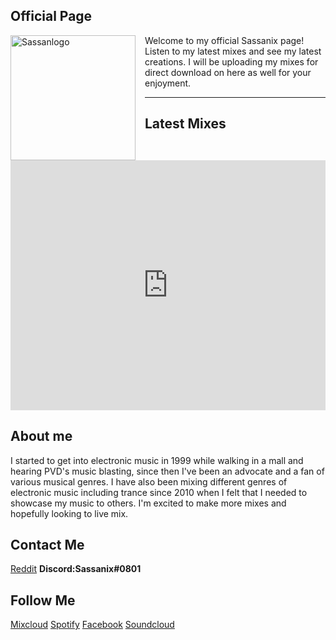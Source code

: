 
## Official Page

<head>
<style>
img {
    float: left;
 }
</style>
</head>
<body>
<p><img src="LS8Mx.gif" alt="Sassanlogo" style="width:200px;height:200px;margin-right:15px;">
Welcome to my official Sassanix page! Listen to my latest mixes and see my latest creations. I will be uploading my mixes for direct download on here as well for your enjoyment.</p>
</body>  


---  

## Latest Mixes

<iframe width="100%" height="400" src="https://www.mixcloud.com/widget/iframe/?feed=%2FSassanix%2F" frameborder="0" ></iframe>

## About me

I started to get into electronic music in 1999 while walking in a mall and hearing PVD's music blasting, since then I've been an advocate and a fan of various musical genres. I have also been mixing different genres of electronic music including trance since 2010 when I felt that I needed to showcase my music to others. I'm excited to make more mixes and hopefully looking to live mix.

## Contact Me

[Reddit](https://www.reddit.com/message/compose/?to=Sassanix) **Discord:Sassanix#0801**

## Follow Me

[Mixcloud](http://mixcloud.com) [Spotify](https://open.spotify.com/user/sassanix?si=AXINLMyWTvCfRKCKaWUxTw) [Facebook](http://facebook.com/sassanix) [Soundcloud](http://soundcloud.com/sassanix)
